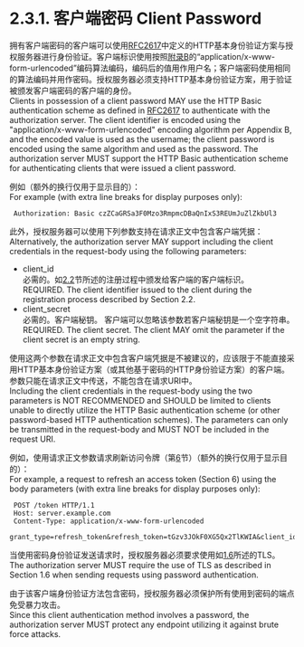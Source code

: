 2.3.1. 客户端密码 Client Password
================================
拥有客户端密码的客户端可以使用[RFC2617][RFC2617]中定义的HTTP基本身份验证方案与授权服务器进行身份验证。客户端标识使用按照[附录B](../AppendixB/b.md)的“application/x-www-form-urlencoded”编码算法编码，编码后的值用作用户名；客户端密码使用相同的算法编码并用作密码。授权服务器必须支持HTTP基本身份验证方案，用于验证被颁发客户端密码的客户端的身份。  
Clients in possession of a client password MAY use the HTTP Basic authentication scheme as defined in [RFC2617] to authenticate with the authorization server.  The client identifier is encoded using the "application/x-www-form-urlencoded" encoding algorithm per Appendix B, and the encoded value is used as the username; the client password is encoded using the same algorithm and used as the password.  The authorization server MUST support the HTTP Basic authentication scheme for authenticating clients that were issued a client password.

例如（额外的换行仅用于显示目的）：  
For example (with extra line breaks for display purposes only):

     Authorization: Basic czZCaGRSa3F0Mzo3RmpmcDBaQnIxS3REUmJuZlZkbUl3
     
此外，授权服务器可以使用下列参数支持在请求正文中包含客户端凭据：  
Alternatively, the authorization server MAY support including the client credentials in the request-body using the following parameters:
- client_id  
  必需的。如[2.2](2.2.md)节所述的注册过程中颁发给客户端的客户端标识。  
  REQUIRED.  The client identifier issued to the client during    the registration process described by Section 2.2.
- client_secret  
  必需的。客户端秘钥。 客户端可以忽略该参数若客户端秘钥是一个空字符串。  
  REQUIRED.  The client secret.  The client MAY omit the    parameter if the client secret is an empty string.
  
使用这两个参数在请求正文中包含客户端凭据是不被建议的，应该限于不能直接采用HTTP基本身份验证方案（或其他基于密码的HTTP身份验证方案）的客户端。参数只能在请求正文中传送，不能包含在请求URI中。  
Including the client credentials in the request-body using the two parameters is NOT RECOMMENDED and SHOULD be limited to clients unable to directly utilize the HTTP Basic authentication scheme (or other password-based HTTP authentication schemes).  The parameters can only be transmitted in the request-body and MUST NOT be included in the request URI.

例如，使用请求正文参数请求刷新访问令牌（第[6](../Section06/6.md)节）（额外的换行仅用于显示目的）：  
For example, a request to refresh an access token (Section 6) using the body parameters (with extra line breaks for display purposes only):

     POST /token HTTP/1.1
     Host: server.example.com
     Content-Type: application/x-www-form-urlencoded
     grant_type=refresh_token&refresh_token=tGzv3JOkF0XG5Qx2TlKWIA&client_id=s6BhdRkqt3&client_secret=7Fjfp0ZBr1KtDRbnfVdmIw

当使用密码身份验证发送请求时，授权服务器必须要求使用如[1.6](../Section01/1.6.md)所述的TLS。  
The authorization server MUST require the use of TLS as described in Section 1.6 when sending requests using password authentication.

由于该客户端身份验证方法包含密码，授权服务器必须保护所有使用到密码的端点免受暴力攻击。  
Since this client authentication method involves a password, the authorization server MUST protect any endpoint utilizing it against brute force attacks.

[RFC2617]: http://tools.ietf.org/html/rfc2617 "HTTP身份验证：基本和摘要访问权限身份验证"
